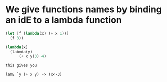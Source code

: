 # We give functions names by binding an idE to a lambda function 
```scheme 
(let [f (lambda(x) (+ x 1))]
  (f 3))

```


```scheme 
(lambda(x)
  (labmda(y)
	  (+ x y)3) 4)

this gives you 

lamE `y (+ x y) -> (x<-3) 
```

